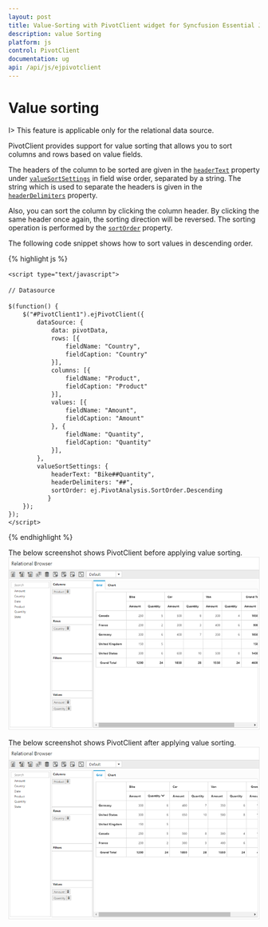 ```yaml
---
layout: post
title: Value-Sorting with PivotClient widget for Syncfusion Essential JS
description: value Sorting
platform: js
control: PivotClient
documentation: ug
api: /api/js/ejpivotclient
---
```


# Value sorting

I> This feature is applicable only for the relational data source.

PivotClient provides support for value sorting that allows you to sort columns and rows based on value fields.

The headers of the column to be sorted are given in the [`headerText`](/api/js/ejpivotclient#members:valueSortSettings-headerText) property under [`valueSortSettings`](/api/js/ejpivotclient#members:valueSortSettings) in field wise order, separated by a string.  The string which is used to separate the headers is given in the [`headerDelimiters`](/api/js/ejpivotclient#members:valueSortSettings-headerDelimiters) property.

Also, you can sort the column by clicking the column header. By clicking the same header once again, the sorting direction will be reversed. The sorting operation is performed by the [`sortOrder`](/api/js/ejpivotclient#members:valueSortSettings-sortOrder) property.

The following code snippet shows how to sort values in descending order.

{% highlight js %}

    <script type="text/javascript">

    // Datasource

    $(function() {
        $("#PivotClient1").ejPivotClient({
            dataSource: {
                data: pivotData,
                rows: [{
                    fieldName: "Country",
                    fieldCaption: "Country"
                }],
                columns: [{
                    fieldName: "Product",
                    fieldCaption: "Product"
                }],
                values: [{
                    fieldName: "Amount",
                    fieldCaption: "Amount"
                }, {
                    fieldName: "Quantity",
                    fieldCaption: "Quantity"
                }],
            },
            valueSortSettings: {
                headerText: "Bike##Quantity",
                headerDelimiters: "##",
                sortOrder: ej.PivotAnalysis.SortOrder.Descending
               }
        });
    });
    </script>

{% endhighlight %}

The below screenshot shows PivotClient before applying value sorting.
![JavaScript pivot client control](Value-Sorting_images/Before.png)

The below screenshot shows PivotClient after applying value sorting.
![JavaScript pivot client control with value sorting](Value-Sorting_images/After.png)